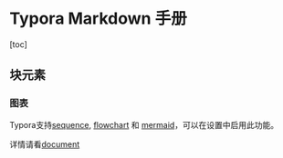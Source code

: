 # Typora Markdown 手册

[toc]

## 块元素


### 图表

Typora支持[sequence](https://link.jianshu.com/?t=https://bramp.github.io/js-sequence-diagrams/), [flowchart](https://link.jianshu.com/?t=http://flowchart.js.org/) 和 [mermaid](https://link.jianshu.com/?t=https://knsv.github.io/mermaid/#mermaid)，可以在设置中启用此功能。

详情请看[document](https://link.jianshu.com/?t=http://support.typora.io/Draw-Diagrams-With-Markdown/)



